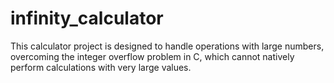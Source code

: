 # infinity_calculator
This calculator project is designed to handle operations with large numbers, overcoming the integer overflow problem in C, which cannot natively perform calculations with very large values.
